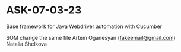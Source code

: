 # ASK-07-03-23

Base framework for Java Webdriver automation with Cucumber

SOM change the same file
Artem Oganesyan (fakeemail@gmail.com)\
Natalia Shelkova